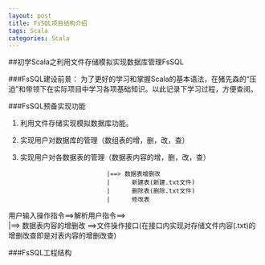 ```yaml
---
layout: post
title: FsSQL项目结构介绍
tags: Scala
categories: Scala
---
```


##初学Scala之利用文件存储模拟实现数据库管理FsSQL

###FsSQL建设前景：
为了更好的学习和掌握Scala的基本语法，在猪先森的“压迫”和带领下在实际项目中学习各项基础知识。以此记录下学习过程，方便查阅。

###FsSQL预备实现功能
1. 利用文件存储实现模拟数据库功能。
2. 实现用户对数据库的管理（数组表的增，删，改，查）
3. 实现用户对各数据表的管理（数据表内容的增，删，改，查）

                               |==> 数据表增删改 
                               |      新建表(新建.txt文件)
						       |      删除表(删除.txt文件)
							   |      修改表
用户输入操作指令==>解析用户指令==>  
                               |==> 数据表内容的增删改  ==>文件操作接口(在接口内实现对存储文件内容(.txt)的增删改查即是对表内容的增删改查)
											

###FsSQL工程结构












